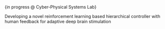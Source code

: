 {in progress @ Cyber-Physical Systems Lab}


Developing a novel reinforcement learning based hierarchical controller with human feedback for adaptive deep brain stimulation